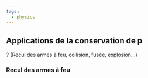 ```yaml
---
tags:
  - physics
---
```


## Applications de la conservation de p
?
(Recul des armes à feu, collision, fusée, explosion...)

### Recul des armes à feu
